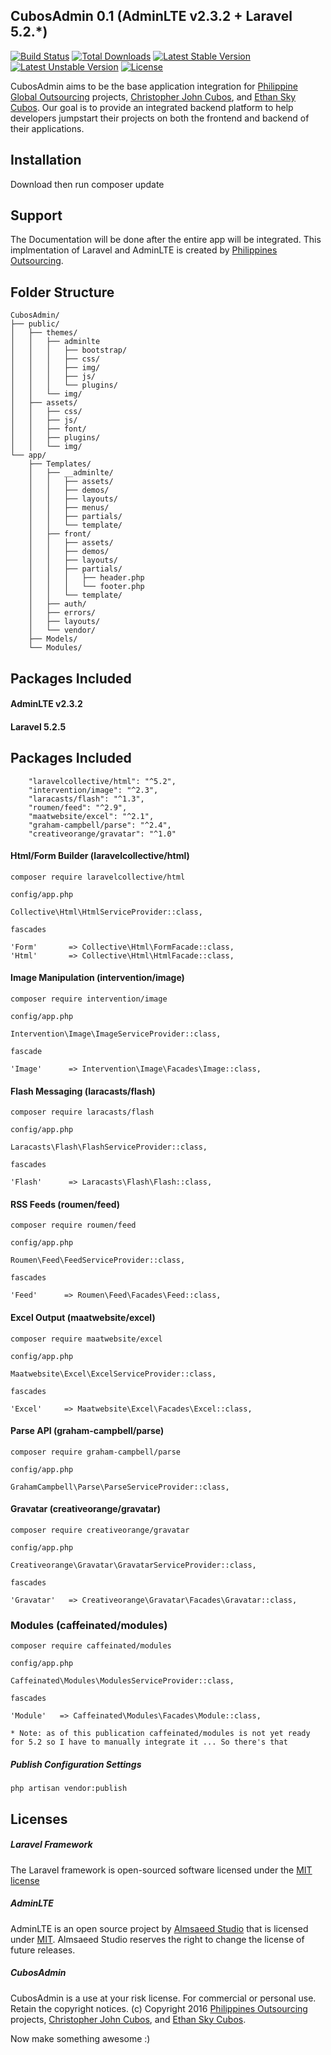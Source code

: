## CubosAdmin 0.1 (AdminLTE v2.3.2 + Laravel 5.2.*)

[![Build Status](https://travis-ci.org/laravel/framework.svg)](https://travis-ci.org/laravel/framework)
[![Total Downloads](https://poser.pugx.org/laravel/framework/d/total.svg)](https://packagist.org/packages/laravel/framework)
[![Latest Stable Version](https://poser.pugx.org/laravel/framework/v/stable.svg)](https://packagist.org/packages/laravel/framework)
[![Latest Unstable Version](https://poser.pugx.org/laravel/framework/v/unstable.svg)](https://packagist.org/packages/laravel/framework)
[![License](https://poser.pugx.org/laravel/framework/license.svg)](https://packagist.org/packages/laravel/framework)


CubosAdmin aims to be the base application integration for [Philippine Global Outsourcing](http://philippineglobaloutsourcing.com) projects, [Christopher John Cubos](https://facebook.com/chriscubos), and [Ethan Sky Cubos](https://www.facebook.com/ethanskycubos). Our goal is to provide an integrated backend platform to help developers jumpstart their projects on both the frontend and backend of their applications.

## Installation
Download then run composer update

## Support

The Documentation will be done after the entire app will be integrated. This implmentation of Laravel and AdminLTE is created by [Philippines Outsourcing](http://philippineglobaloutsourcing.com).

## Folder Structure
	CubosAdmin/
	├── public/
	│	├──	themes/
	│	│	├──	adminlte
	│	│	│   ├── bootstrap/
	│	│	│   ├── css/
	│	│	│   ├── img/
	│	│	│   ├── js/
	│	│	│   └── plugins/
	│	│   └── img/
	│	├──	assets/
	│	│	├── css/
	│	│	├── js/
	│	│	├── font/
	│	│	├── plugins/
	│	│	└── img/
	└── app/
	    ├── Templates/
	    │   ├── __adminlte/
	    │   │   ├── assets/
	    │   │   ├── demos/
	    │   │   ├── layouts/
	    │   │   ├── menus/
	    │   │   ├── partials/
	    │   │   └── template/
	    │   ├── front/
	    │   │   ├── assets/
	    │   │   ├── demos/
	    │   │   ├── layouts/
	    │   │   ├── partials/
	    │   │   │   ├── header.php
	    │   │   │   └── footer.php
	    │   │   └── template/
	    │   ├── auth/
	    │   ├── errors/
	    │   ├── layouts/
	    │   └── vendor/
	    ├── Models/
	    └── Modules/


## Packages Included

#### AdminLTE v2.3.2

#### Laravel 5.2.5

## Packages Included

        "laravelcollective/html": "^5.2",
        "intervention/image": "^2.3",
        "laracasts/flash": "^1.3",
        "roumen/feed": "^2.9",
        "maatwebsite/excel": "^2.1",
        "graham-campbell/parse": "^2.4",
        "creativeorange/gravatar": "^1.0"

#### Html/Form Builder (laravelcollective/html)

		
	composer require laravelcollective/html
	
	config/app.php
	
	Collective\Html\HtmlServiceProvider::class,
	
	fascades
	
	'Form'       => Collective\Html\FormFacade::class,
	'Html'       => Collective\Html\HtmlFacade::class,
	

#### Image Manipulation (intervention/image)

		
	composer require intervention/image
	
	config/app.php
	
	Intervention\Image\ImageServiceProvider::class,
	
	fascade
	
	'Image'      => Intervention\Image\Facades\Image::class,
	

#### Flash Messaging (laracasts/flash)

		
	composer require laracasts/flash
	
	config/app.php
	
	Laracasts\Flash\FlashServiceProvider::class,
	
	fascades
	
	'Flash'      => Laracasts\Flash\Flash::class,
	

#### RSS Feeds (roumen/feed)

		
	composer require roumen/feed
	
	config/app.php
	
	Roumen\Feed\FeedServiceProvider::class,
	
	fascades
	
	'Feed'      => Roumen\Feed\Facades\Feed::class,
	

#### Excel Output (maatwebsite/excel)

		
	composer require maatwebsite/excel
	
	config/app.php
	
	Maatwebsite\Excel\ExcelServiceProvider::class,
	
	fascades
	
	'Excel'     => Maatwebsite\Excel\Facades\Excel::class,
	

#### Parse API (graham-campbell/parse)

		
	composer require graham-campbell/parse
	
	config/app.php
	
	GrahamCampbell\Parse\ParseServiceProvider::class,
	

#### Gravatar (creativeorange/gravatar)

		
	composer require creativeorange/gravatar
	
	config/app.php
	
	Creativeorange\Gravatar\GravatarServiceProvider::class,
	
	fascades
	
	'Gravatar'   => Creativeorange\Gravatar\Facades\Gravatar::class,
	

### Modules (caffeinated/modules)

		
	composer require caffeinated/modules
	
	config/app.php
	
	Caffeinated\Modules\ModulesServiceProvider::class,
	
	fascades
	
	'Module'   => Caffeinated\Modules\Facades\Module::class,
	
	* Note: as of this publication caffeinated/modules is not yet ready for 5.2 so I have to manually integrate it ... So there's that
	

##### Publish Configuration Settings

	php artisan vendor:publish

## Licenses

##### Laravel Framework
The Laravel framework is open-sourced software licensed under the [MIT license](http://opensource.org/licenses/MIT)

##### AdminLTE
AdminLTE is an open source project by [Almsaeed Studio](https://almsaeedstudio.com) that is licensed under [MIT](http://opensource.org/licenses/MIT). Almsaeed Studio
reserves the right to change the license of future releases.

##### CubosAdmin
CubosAdmin is a use at your risk license. For commercial or personal use. Retain the copyright notices. (c) Copyright 2016 [Philippines Outsourcing](http://philippineglobaloutsourcing.com) projects, [Christopher John Cubos](https://facebook.com/chriscubos), and [Ethan Sky Cubos](https://www.facebook.com/ethanskycubos).


Now make something awesome :)